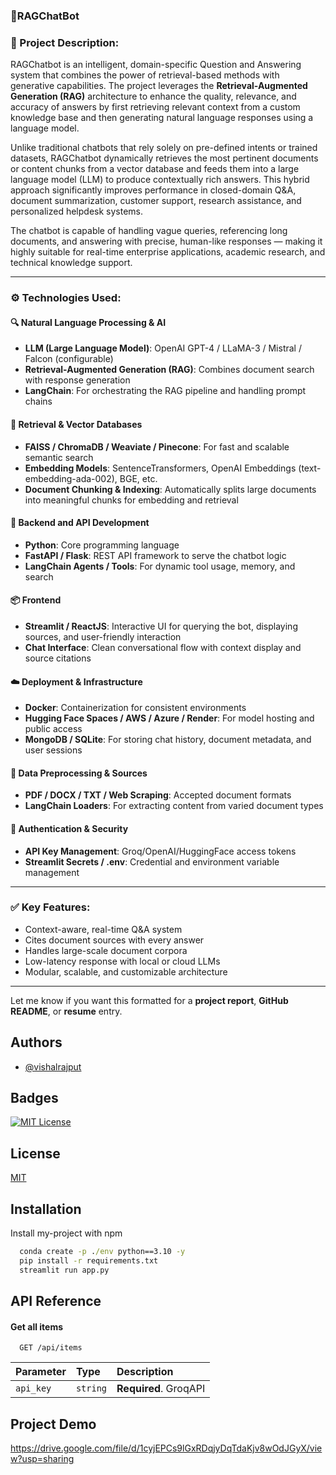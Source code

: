 ### 🌟**RAGChatBot**

### **📘 Project Description:**

RAGChatbot is an intelligent, domain-specific Question and Answering system that combines the power of retrieval-based methods with generative capabilities. The project leverages the **Retrieval-Augmented Generation (RAG)** architecture to enhance the quality, relevance, and accuracy of answers by first retrieving relevant context from a custom knowledge base and then generating natural language responses using a language model.

Unlike traditional chatbots that rely solely on pre-defined intents or trained datasets, RAGChatbot dynamically retrieves the most pertinent documents or content chunks from a vector database and feeds them into a large language model (LLM) to produce contextually rich answers. This hybrid approach significantly improves performance in closed-domain Q\&A, document summarization, customer support, research assistance, and personalized helpdesk systems.

The chatbot is capable of handling vague queries, referencing long documents, and answering with precise, human-like responses — making it highly suitable for real-time enterprise applications, academic research, and technical knowledge support.

---

### **⚙️ Technologies Used:**

#### 🔍 **Natural Language Processing & AI**

* **LLM (Large Language Model)**: OpenAI GPT-4 / LLaMA-3 / Mistral / Falcon (configurable)
* **Retrieval-Augmented Generation (RAG)**: Combines document search with response generation
* **LangChain**: For orchestrating the RAG pipeline and handling prompt chains

#### 🧠 **Retrieval & Vector Databases**

* **FAISS / ChromaDB / Weaviate / Pinecone**: For fast and scalable semantic search
* **Embedding Models**: SentenceTransformers, OpenAI Embeddings (text-embedding-ada-002), BGE, etc.
* **Document Chunking & Indexing**: Automatically splits large documents into meaningful chunks for embedding and retrieval

#### 🧰 **Backend and API Development**

* **Python**: Core programming language
* **FastAPI / Flask**: REST API framework to serve the chatbot logic
* **LangChain Agents / Tools**: For dynamic tool usage, memory, and search

#### 📦 **Frontend**

* **Streamlit / ReactJS**: Interactive UI for querying the bot, displaying sources, and user-friendly interaction
* **Chat Interface**: Clean conversational flow with context display and source citations

#### ☁️ **Deployment & Infrastructure**

* **Docker**: Containerization for consistent environments
* **Hugging Face Spaces / AWS / Azure / Render**: For model hosting and public access
* **MongoDB / SQLite**: For storing chat history, document metadata, and user sessions

#### 🧪 **Data Preprocessing & Sources**

* **PDF / DOCX / TXT / Web Scraping**: Accepted document formats
* **LangChain Loaders**: For extracting content from varied document types

#### 🔐 **Authentication & Security**

* **API Key Management**: Groq/OpenAI/HuggingFace access tokens
* **Streamlit Secrets / .env**: Credential and environment variable management

---

### ✅ Key Features:

* Context-aware, real-time Q\&A system
* Cites document sources with every answer
* Handles large-scale document corpora
* Low-latency response with local or cloud LLMs
* Modular, scalable, and customizable architecture

---

Let me know if you want this formatted for a **project report**, **GitHub README**, or **resume** entry.

## Authors

- [@vishalrajput](https://github.com/vishalrajput29)


## Badges

[![MIT License](https://img.shields.io/badge/License-MIT-green.svg)](https://choosealicense.com/licenses/mit/)



## License

[MIT](https://choosealicense.com/licenses/mit/)


## Installation

Install my-project with npm

```cmd
  conda create -p ./env python==3.10 -y
  pip install -r requirements.txt
  streamlit run app.py

```
    
## API Reference

#### Get all items

```http
  GET /api/items
```

| Parameter | Type     | Description                |
| :-------- | :------- | :------------------------- |
| `api_key` | `string` | **Required**. GroqAPI |





## Project Demo

https://drive.google.com/file/d/1cyjEPCs9lGxRDqjyDqTdaKjv8wOdJGyX/view?usp=sharing


